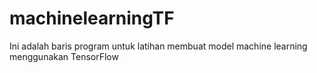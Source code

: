 # machinelearningTF
Ini adalah baris program untuk latihan membuat model machine learning menggunakan TensorFlow
